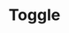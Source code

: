 ---
layout: pattern.njk
tags: 
    - legacy_components_it
key: toggle-legacy_it
title: Toggle
parent: legacy_components_it
image: legacy/overview/toggle.webp
keywords: 
order: 310
availablelanguages: 
    - de
    - en
---